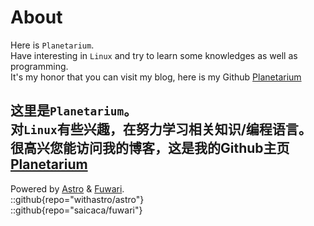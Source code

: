 # About

Here is `Planetarium`.  
Have interesting in `Linux` and try to learn some knowledges as well as programming.  
It's my honor that you can visit my blog, here is my Github [Planetarium](https://github.com/planetarium1001)  

这里是`Planetarium`。  
对`Linux`有些兴趣，在努力学习相关知识/编程语言。  
很高兴您能访问我的博客，这是我的Github主页 [Planetarium](https://github.com/planetarium1001)  
---
Powered by [Astro](https://github.com/withastro/astro) & [Fuwari](https://github.com/saicaca/fuwari).  
::github{repo="withastro/astro"}  
::github{repo="saicaca/fuwari"}
